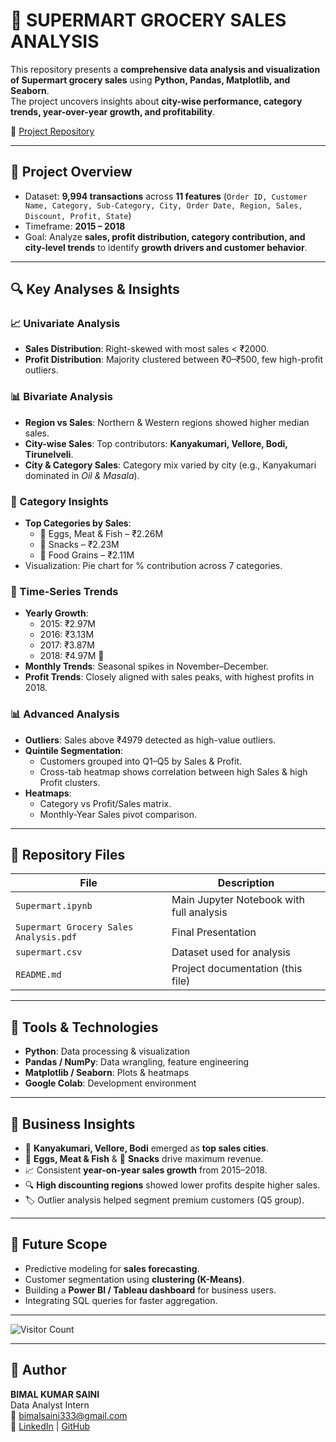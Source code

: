 # 🛒 SUPERMART GROCERY SALES ANALYSIS

This repository presents a **comprehensive data analysis and visualization of Supermart grocery sales** using **Python, Pandas, Matplotlib, and Seaborn**.  
The project uncovers insights about **city-wise performance, category trends, year-over-year growth, and profitability**.  

🔗 [Project Repository](https://github.com/SainiBimal/Supermart-Analysis)


---

## 📌 Project Overview

- Dataset: **9,994 transactions** across **11 features** (`Order ID, Customer Name, Category, Sub-Category, City, Order Date, Region, Sales, Discount, Profit, State`)  
- Timeframe: **2015 – 2018**  
- Goal: Analyze **sales, profit distribution, category contribution, and city-level trends** to identify **growth drivers and customer behavior**.  

---

## 🔍 Key Analyses & Insights

### 📈 Univariate Analysis
- **Sales Distribution**: Right-skewed with most sales < ₹2000.  
- **Profit Distribution**: Majority clustered between ₹0–₹500, few high-profit outliers.  

### 📊 Bivariate Analysis
- **Region vs Sales**: Northern & Western regions showed higher median sales.  
- **City-wise Sales**: Top contributors: **Kanyakumari, Vellore, Bodi, Tirunelveli**.  
- **City & Category Sales**: Category mix varied by city (e.g., Kanyakumari dominated in *Oil & Masala*).  

### 🥦 Category Insights
- **Top Categories by Sales**:
  - 🥇 Eggs, Meat & Fish – ₹2.26M  
  - 🥈 Snacks – ₹2.23M  
  - 🥉 Food Grains – ₹2.11M  
- Visualization: Pie chart for % contribution across 7 categories.  

### 📅 Time-Series Trends
- **Yearly Growth**:
  - 2015: ₹2.97M  
  - 2016: ₹3.13M  
  - 2017: ₹3.87M  
  - 2018: ₹4.97M 🚀  
- **Monthly Trends**: Seasonal spikes in November–December.  
- **Profit Trends**: Closely aligned with sales peaks, with highest profits in 2018.  

### 📊 Advanced Analysis
- **Outliers**: Sales above ₹4979 detected as high-value outliers.  
- **Quintile Segmentation**:
  - Customers grouped into Q1–Q5 by Sales & Profit.  
  - Cross-tab heatmap shows correlation between high Sales & high Profit clusters.  
- **Heatmaps**:
  - Category vs Profit/Sales matrix.  
  - Monthly-Year Sales pivot comparison.  

---

## 📁 Repository Files

| File | Description |
|------|-------------|
| `Supermart.ipynb` | Main Jupyter Notebook with full analysis |
| `Supermart Grocery Sales Analysis.pdf` | Final Presentation |
| `supermart.csv` | Dataset used for analysis |
| `README.md` | Project documentation (this file) |

---

## 🚀 Tools & Technologies

- **Python**: Data processing & visualization  
- **Pandas / NumPy**: Data wrangling, feature engineering  
- **Matplotlib / Seaborn**: Plots & heatmaps  
- **Google Colab**: Development environment  

---

## 📌 Business Insights

- 📍 **Kanyakumari, Vellore, Bodi** emerged as **top sales cities**.  
- 🥩 **Eggs, Meat & Fish** & 🍪 **Snacks** drive maximum revenue.  
- 📈 Consistent **year-on-year sales growth** from 2015–2018.  
- 🔍 **High discounting regions** showed lower profits despite higher sales.  
- 🏷️ Outlier analysis helped segment premium customers (Q5 group).  

---

## 🔮 Future Scope

- Predictive modeling for **sales forecasting**.  
- Customer segmentation using **clustering (K-Means)**.  
- Building a **Power BI / Tableau dashboard** for business users.  
- Integrating SQL queries for faster aggregation.  

---

![Visitor Count](https://komarev.com/ghpvc/?username=SainiBimal&style=flat-square)

---

## 🙌 Author

**BIMAL KUMAR SAINI**  
Data Analyst Intern  
📧 bimalsaini333@gmail.com  
🔗 [LinkedIn](https://www.linkedin.com/in/bimalsaini333/) | [GitHub](https://github.com/SainiBimal)
